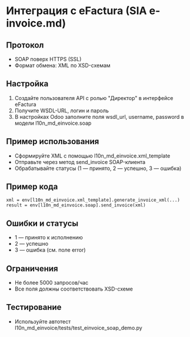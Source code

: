 # Интеграция с eFactura (SIA e-invoice.md)

## Протокол
- SOAP поверх HTTPS (SSL)
- Формат обмена: XML по XSD-схемам

## Настройка
1. Создайте пользователя API с ролью "Директор" в интерфейсе eFactura
2. Получите WSDL-URL, логин и пароль
3. В настройках Odoo заполните поля wsdl_url, username, password в модели l10n_md_einvoice.soap

## Пример использования
- Сформируйте XML с помощью l10n_md_einvoice.xml_template
- Отправьте через метод send_invoice SOAP-клиента
- Обрабатывайте статусы (1 — принято, 2 — успешно, 3 — ошибка)

## Пример кода
```
xml = env[l10n_md_einvoice.xml_template].generate_invoice_xml(...)
result = env[l10n_md_einvoice.soap].send_invoice(xml)
```

## Ошибки и статусы
- 1 — принято к исполнению
- 2 — успешно
- 3 — ошибка (см. поле error)

## Ограничения
- Не более 5000 запросов/час
- Все поля должны соответствовать XSD-схеме

## Тестирование
- Используйте автотест l10n_md_einvoice/tests/test_einvoice_soap_demo.py

